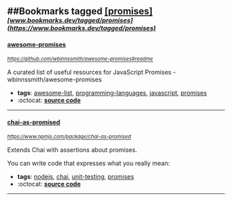 ##Bookmarks tagged [[promises]](https://www.bookmarks.dev?q=[promises])
_<sup><sup>[www.bookmarks.dev/tagged/promises](https://www.bookmarks.dev/tagged/promises)</sup></sup>_
---
#### [awesome-promises](https://github.com/wbinnssmith/awesome-promises#readme)
_<sup>https://github.com/wbinnssmith/awesome-promises#readme</sup>_

A curated list of useful resources for JavaScript Promises - wbinnssmith/awesome-promises
* **tags**: [awesome-list](../tagged/awesome-list.md), [programming-languages](../tagged/programming-languages.md), [javascript](../tagged/javascript.md), [promises](../tagged/promises.md)
* :octocat: **[source code](https://github.com/wbinnssmith/awesome-promises#readme)**
---
#### [chai-as-promised](https://www.npmjs.com/package/chai-as-promised)
_<sup>https://www.npmjs.com/package/chai-as-promised</sup>_

Extends Chai with assertions about promises.

You can write code that expresses what you really mean:

* **tags**: [nodejs](../tagged/nodejs.md), [chai](../tagged/chai.md), [unit-testing](../tagged/unit-testing.md), [promises](../tagged/promises.md)
* :octocat: **[source code](https://github.com/domenic/chai-as-promised)**
---
